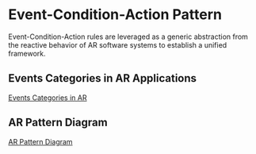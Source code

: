 # Event-Condition-Action Pattern

Event-Condition-Action rules are leveraged as a generic abstraction from the reactive behavior of AR software systems to establish a unified framework.

## Events Categories in AR Applications

[Events Categories in AR](events.md)

## AR Pattern Diagram

[AR Pattern Diagram](../diagram.md)


